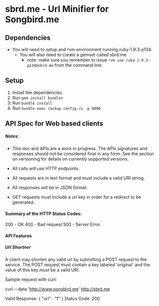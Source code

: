 # sbrd.me - Url Minifier for Songbird.me

## Dependencies
* You will need to setup and rvm environment running ruby-1.9.3-p134.
  * You will also need to create a gemset called sbrd.me
    * note: make sure you remember to issue `rvm use ruby-1.9.3-p134@sbrd.me` from the command line.
  
## Setup 
1. Install the dependencies
2. Run `gem install bundler`
3. Run `bundle install`
4. Run `bundle exec rackup config.ru -p 8000`

## API Spec for Web based clients

##### Notes:

- This doc and APIs are a work in progress.  The APIs signatures and responses should not be considered final in any form.
See the section on versioning for details on currently supported versions.

- All calls will use HTTP endpoints.
- All requests are in text format and must include a valid URI string.
- All responses will be in JSON format.
- GET requests must include a url key in order for a redirect to be generated. 

#### Summary of the HTTP Status Codes:
  200 - OK
  400 - Bad request
  500 - Server Error
  
#### API Features

##### Url Shortner

A client may shorten any valid url by submitting a POST request to the service.  The POST request must contain 
a key labeled 'original' and the value of this key must be a valid URI.

Sample request with curl:

  curl --data 'http://www.songbird.me' http://sbrd.me
  
Valid Response:
{
  "url" : "f"
}
Status Code: 200
